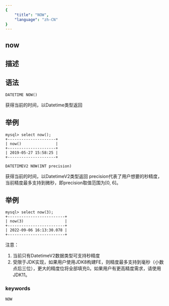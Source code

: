 ```yaml
---
{
    "title": "NOW",
    "language": "zh-CN"
}
---
```


## now
## 描述
## 语法

`DATETIME NOW()`


获得当前的时间，以Datetime类型返回

## 举例

```
mysql> select now();
+---------------------+
| now()               |
+---------------------+
| 2019-05-27 15:58:25 |
+---------------------+
```

`DATETIMEV2 NOW(INT precision)`


获得当前的时间，以DatetimeV2类型返回
precision代表了用户想要的秒精度，当前精度最多支持到微秒，即precision取值范围为[0, 6]。

## 举例

```
mysql> select now(3);
+-------------------------+
| now(3)                  |
+-------------------------+
| 2022-09-06 16:13:30.078 |
+-------------------------+
```

注意：
1. 当前只有DatetimeV2数据类型可支持秒精度
2. 受限于JDK实现，如果用户使用JDK8构建FE，则精度最多支持到毫秒（小数点后三位），更大的精度位将全部填充0。如果用户有更高精度需求，请使用JDK11。

### keywords

    NOW
